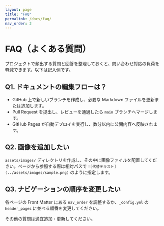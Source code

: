 ```yaml
---
layout: page
title: "FAQ"
permalink: /docs/faq/
nav_order: 3
---
```


# FAQ（よくある質問）

プロジェクトで頻出する質問と回答を整理しておくと、問い合わせ対応の負荷を軽減できます。以下は記入例です。

## Q1. ドキュメントの編集フローは？

- GitHub 上で新しいブランチを作成し、必要な Markdown ファイルを更新または追加します。
- Pull Request を提出し、レビューを通過したら `main` ブランチへマージします。
- GitHub Pages が自動デプロイを実行し、数分以内に公開内容へ反映されます。

## Q2. 画像を追加したい

`assets/images/` ディレクトリを作成し、その中に画像ファイルを配置してください。ページから参照する際は相対パスで `![代替テキスト](../assets/images/sample.png)` のように指定します。

## Q3. ナビゲーションの順序を変更したい

各ページの Front Matter にある `nav_order` を調整するか、`_config.yml` の `header_pages` に並べる順番を変更してください。

その他の質問は適宜追加・更新してください。
